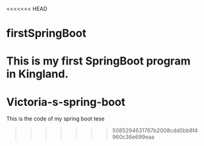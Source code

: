 <<<<<<< HEAD
# firstSpringBoot
This is my first SpringBoot program in Kingland.
=======
# Victoria-s-spring-boot
This is the code of my spring boot tese
>>>>>>> 5085294631767b2008cdd0bb8f4960c36e699eaa
